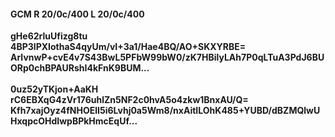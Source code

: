#### GCM R 20/0c/400 L 20/0c/400
**gHe62rluUfizg8tu**<br/>**4BP3lPXIothaS4qyUm/vI+3a1/Hae4BQ/AO+SKXYRBE=**<br/>**ArIvnwP+cvE4v7S43BwL5PFbW99bW0/zK7HBilyLAh7P0qLTuA3PdJ6BUORp0chBPAURshI4kFnK9BUM...**<br/><br/>
**0uz52yTKjon+AaKH**<br/>**rC6EBXqG4zVr176uhlZn5NF2c0hvA5o4zkw1BnxAU/Q=**<br/>**Kfh7xajOyz4fNHOElI5i6Lvhj0a5Wm8/nxAitILOhK485+YUBD/dBZMQlwUHxqpcOHdIwpBPkHmcEqUf...**